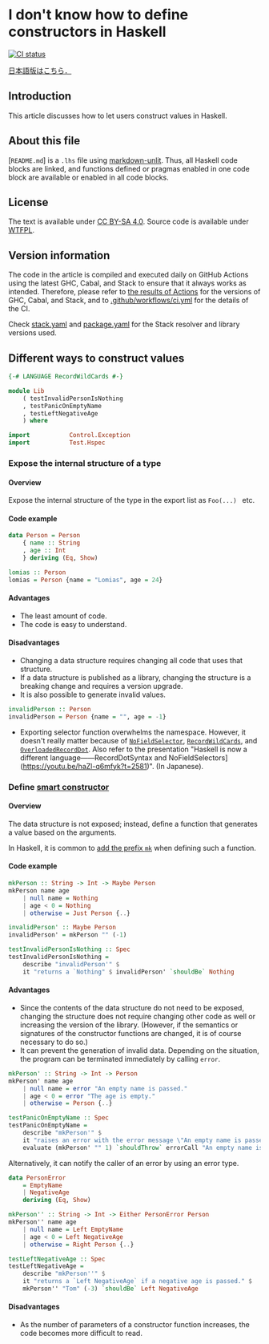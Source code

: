 <!--
# Haskellでのコンストラクタの定義の方法が分からない
-->

# I don't know how to define constructors in Haskell

<!--
[![CI status](https://github.com/toku-sa-n/idk-how-to-define-constructors-in-haskell/actions/workflows/ci.yml/badge.svg?branch=main)](https://github.com/toku-sa-n/idk-how-to-define-constructors-in-haskell/actions/workflows/ci.yml)
-->

[![CI status](https://github.com/toku-sa-n/idk-how-to-define-constructors-in-haskell/actions/workflows/ci.yml/badge.svg?branch=main)](https://github.com/toku-sa-n/idk-how-to-define-constructors-in-haskell/actions/workflows/ci.yml)

<!--
[English version is here.](README.en.md)
-->

[日本語版はこちら．](src/Lib.lhs)

<!--
## はじめに
-->

## Introduction

<!--
この記事では，Haskellにおいて，どのように手段で利用者に値を構築させるかについて考察します．
-->

This article discusses how to let users construct values in Haskell.

<!--
## このファイルについて
-->

## About this file

<!--
このファイルは，[markdown-unlit](https://github.com/sol/markdown-unlit)を用いた一つの`.lhs`ファイルです．したがって，すべてのHaskellコードブロックは連結しており，あるコードブロック内で定義されている関数や有効になっているプラグマは，すべてのコードブロック内で利用可能，または有効になっています．
-->

[`README.md`] is a `.lhs` file using [markdown-unlit](https://github.com/sol/markdown-unlit). Thus, all Haskell code blocks are linked, and functions defined or pragmas enabled in one code block are available or enabled in all code blocks.

<!--
## ライセンス
-->

## License

<!--
本文は[CC BY-SA 4.0](https://creativecommons.org/licenses/by-sa/4.0/)の下で利用可能です．またソースコードは[WTFPL](LICENSE-WTFPL)の下で利用可能です．
-->

The text is available under [CC BY-SA 4.0](https://creativecommons.org/licenses/by-sa/4.0/). Source code is available under [WTFPL](LICENSE-WTFPL).

<!--
## バージョン情報
-->

## Version information

<!--
記事中のコードが常に意図するように動作することを確認するために，これらはGitHub Actions上で毎日最新のGHCやCabal，Stackを用いてコンパイル，実行されています．したがって，GHCやCabal，Stackのバージョンに関しては[Actionの実行結果](https://github.com/toku-sa-n/idk-how-to-define-constructors-in-haskell/actions)を，CIの詳細に関しては[.github/workflows/ci.yml](.github/workflows/ci.yml)を確認してください．
-->

The code in the article is compiled and executed daily on GitHub Actions using the latest GHC, Cabal, and Stack to ensure that it always works as intended. Therefore, please refer to [the results of Actions](https://github.com/toku-sa-n/idk-how-to-define-constructors-in-haskell/actions) for the versions of GHC, Cabal, and Stack, and to [.github/workflows/ci.yml](https://github.com/toku-sa-n/idk-how-to-define-constructors-in-haskell/actions) for the details of the CI.

<!--
使用しているStackのレゾルバやライブラリのバージョンなどは[stack.yaml](stack.yaml)や[package.yaml](package.yaml)を確認してください．
-->

Check [stack.yaml](stack.yaml) and [package.yaml](package.yaml) for the Stack resolver and library versions used.

<!--
## 値を構築する様々な方法
-->

## Different ways to construct values

<!--
```haskell
{-# LANGUAGE RecordWildCards #-}

module Lib
    ( testInvalidPersonIsNothing
    , testPanicOnEmptyName
    , testLeftNegativeAge
    ) where

import           Control.Exception
import           Test.Hspec
```
-->

```haskell
{-# LANGUAGE RecordWildCards #-}

module Lib
    ( testInvalidPersonIsNothing
    , testPanicOnEmptyName
    , testLeftNegativeAge
    ) where

import           Control.Exception
import           Test.Hspec
```

<!--
### 型の内部構造を公開する
-->

### Expose the internal structure of a type

<!--
#### 概要
-->

#### Overview

<!--
型の内部構造を，エクスポート一覧で`Foo(..)`などとしてモジュール外に公開します．
-->

Expose the internal structure of the type in the export list as `Foo(...) ` etc.

<!--
#### コード例
-->

#### Code example

<!--
```haskell
data Person = Person
    { name :: String
    , age :: Int
    } deriving (Eq, Show)

lomias :: Person
lomias = Person {name = "ロミアス", age = 24}
```
-->

```haskell
data Person = Person
    { name :: String
    , age :: Int
    } deriving (Eq, Show)

lomias :: Person
lomias = Person {name = "Lomias", age = 24}
```

<!--
#### 利点
-->

#### Advantages

<!--
- 一番コード量が少ない．
- コードがわかりやすい．
-->

- The least amount of code.
- The code is easy to understand.

<!--
#### 欠点
-->

#### Disadvantages


<!--
- データ構造を変更すると，そのデータ構造を使用しているすべてのコードを変更する必要がある．
- データ構造をライブラリとして公開している場合，データ構造の変更は破壊的変更となり，バージョンを上げる必要がある．
- 妥当ではない値も生成できてしまう．
-->

- Changing a data structure requires changing all code that uses that structure.
- If a data structure is published as a library, changing the structure is a breaking change and requires a version upgrade.
- It is also possible to generate invalid values.

<!--
```haskell
invalidPerson :: Person
invalidPerson = Person {name = "", age = -1}
```
-->

```haskell
invalidPerson :: Person
invalidPerson = Person {name = "", age = -1}
```

<!--
- セレクタ関数をエクスポートすることで，名前空間を圧迫する．ただしこの問題は，[`NoFieldSelector`](https://ghc.gitlab.haskell.org/ghc/doc/users_guide/exts/field_selectors.html)や[`RecordWildCards`](https://ghc.gitlab.haskell.org/ghc/doc/users_guide/exts/record_wildcards.html)，[`OverloadedRecordDot`](https://ghc.gitlab.haskell.org/ghc/doc/users_guide/exts/overloaded_record_dot.html)を用いると，そこまで問題ではなくなる．Haskell Day 2021のfumieval氏の発表「[Haskell は別言語になりました――RecordDotSyntax と NoFieldSelectors](https://youtu.be/haZl-q6mfyk?t=2581)」も参考．
-->

- Exporting selector function overwhelms the namespace. However, it doesn't really matter because of [`NoFieldSelector`](https://ghc.gitlab.haskell.org/ghc/doc/users_guide/exts/field_selectors.html), [`RecordWildCards`](https://ghc.gitlab.haskell.org/ghc/doc/users_guide/exts/record_wildcards.html), and [`OverloadedRecordDot`](https://ghc.gitlab.haskell.org/ghc/doc/users_guide/exts/overloaded_record_dot.html). Also refer to the presentation "Haskell is now a different language――RecordDotSyntax and NoFieldSelectors](https://youtu.be/haZl-q6mfyk?t=2581)". (In Japanese).

<!--
### [スマートコンストラクタ](https://wiki.haskell.org/Smart_constructors)を定義する
-->

### Define [smart constructor](https://wiki.haskell.org/Smart_constructors)

<!--
#### 概要
-->

#### Overview

<!--
データ構造は公開せず，代わりに引数を基に値を生成する関数を定義します．
-->

The data structure is not exposed; instead, define a function that generates a value based on the arguments.

<!--
Haskellではそのような関数を定義する際，[`mk`という接頭辞をつけることが一般的](https://kowainik.github.io/posts/naming-conventions)のようです．
-->

In Haskell, it is common to [add the prefix `mk`](https://kowainik.github.io/posts/naming-conventions) when defining such a function.

<!--
#### コード例
-->

#### Code example

<!--
```haskell
mkPerson :: String -> Int -> Maybe Person
mkPerson name age
    | null name = Nothing
    | age < 0 = Nothing
    | otherwise = Just Person {..}

invalidPerson' :: Maybe Person
invalidPerson' = mkPerson "" (-1)

testInvalidPersonIsNothing :: Spec
testInvalidPersonIsNothing =
    describe "invalidPerson'" $
    it "`Nothing`を返す" $ invalidPerson' `shouldBe` Nothing
```
-->

```haskell
mkPerson :: String -> Int -> Maybe Person
mkPerson name age
    | null name = Nothing
    | age < 0 = Nothing
    | otherwise = Just Person {..}

invalidPerson' :: Maybe Person
invalidPerson' = mkPerson "" (-1)

testInvalidPersonIsNothing :: Spec
testInvalidPersonIsNothing =
    describe "invalidPerson'" $
    it "returns a `Nothing" $ invalidPerson' `shouldBe` Nothing
```

<!--
#### 利点
-->

#### Advantages

<!--
- データ構造の中身を公開する必要がないため，構造を変更しても他のコードを同様に変更したり，ライブラリのバージョンを上げる必要がない．（ただしコンストラクタ関数の意味やシグネチャを変更したら当然それらを行う必要はある）
- 無効なデータが生成されることを防ぐことができる．場合によっては`error`を呼び出して直ちにプログラムを終了させることができる．
-->

- Since the contents of the data structure do not need to be exposed, changing the structure does not require changing other code as well or increasing the version of the library. (However, if the semantics or signatures of the constructor functions are changed, it is of course necessary to do so.)
- It can prevent the generation of invalid data. Depending on the situation, the program can be terminated immediately by calling `error`.

<!--
```haskell
mkPerson' :: String -> Int -> Person
mkPerson' name age
    | null name = error "空の名前が渡されました．"
    | age < 0 = error "年齢が負です．"
    | otherwise = Person {..}

testPanicOnEmptyName :: Spec
testPanicOnEmptyName =
    describe "mkPerson'" $
    it "空の名前を渡すと「空の名前が渡されました．」というエラー文を表示してプログラムが終了する" $
    evaluate (mkPerson' "" 1) `shouldThrow` errorCall "空の名前が渡されました．"
```
-->

```haskell
mkPerson' :: String -> Int -> Person
mkPerson' name age
    | null name = error "An empty name is passed."
    | age < 0 = error "The age is empty."
    | otherwise = Person {..}

testPanicOnEmptyName :: Spec
testPanicOnEmptyName =
    describe "mkPerson'" $
    it "raises an error with the error message \"An empty name is passed.\"." $
    evaluate (mkPerson' "" 1) `shouldThrow` errorCall "An empty name is passed."
```

<!--
あるいは，エラー型を用いてエラーを呼び出し側に通知することもできる．
-->

Alternatively, it can notify the caller of an error by using an error type.

<!--
```haskell
data PersonError
    = EmptyName
    | NegativeAge
    deriving (Eq, Show)

mkPerson'' :: String -> Int -> Either PersonError Person
mkPerson'' name age
    | null name = Left EmptyName
    | age < 0 = Left NegativeAge
    | otherwise = Right Person {..}

testLeftNegativeAge :: Spec
testLeftNegativeAge =
    describe "mkPerson''" $
    it "負の年齢を渡すと`Left NegativeAge`を返す．" $
    mkPerson'' "Tom" (-3) `shouldBe` Left NegativeAge
```
-->

```haskell
data PersonError
    = EmptyName
    | NegativeAge
    deriving (Eq, Show)

mkPerson'' :: String -> Int -> Either PersonError Person
mkPerson'' name age
    | null name = Left EmptyName
    | age < 0 = Left NegativeAge
    | otherwise = Right Person {..}

testLeftNegativeAge :: Spec
testLeftNegativeAge =
    describe "mkPerson''" $
    it "returns a `Left NegativeAge` if a negative age is passed." $
    mkPerson'' "Tom" (-3) `shouldBe` Left NegativeAge
```

<!--
#### 欠点
-->

#### Disadvantages

<!--
- コンストラクタ関数の引数が増えるとコードが読みづらくなる．
-->

- As the number of parameters of a constructor function increases, the code becomes more difficult to read.
